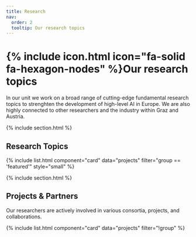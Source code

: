 ```yaml
---
title: Research
nav:
  order: 2
  tooltip: Our research topics
---
```


# {% include icon.html icon="fa-solid fa-hexagon-nodes" %}Our research topics

In our unit we work on a broad range of cutting-edge fundamental research topics to strenghten the development of high-level AI in Europe. We are also highly connected to other researchers and the industry within Graz and Austria.

{% include section.html %}

## Research Topics

{% include list.html component="card" data="projects" filter="group == 'featured'" style="small" %}

{% include section.html %}

## Projects & Partners

Our researchers are actively involved in various consortia, projects, and collaborations. 

{% include list.html component="card" data="projects" filter="!group" %}

